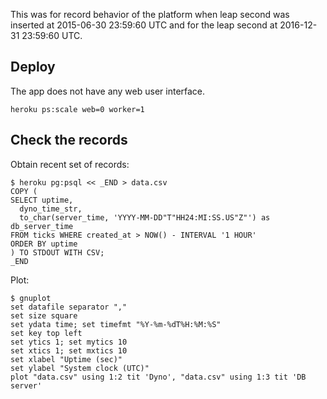 This was for record behavior of the platform when leap second was inserted at 2015-06-30 23:59:60 UTC and for the leap second at 2016-12-31 23:59:60 UTC.

## Deploy
The app does not have any web user interface.

```
heroku ps:scale web=0 worker=1
```

## Check the records
Obtain recent set of records:

```
$ heroku pg:psql << _END > data.csv
COPY (
SELECT uptime,
  dyno_time_str,
  to_char(server_time, 'YYYY-MM-DD"T"HH24:MI:SS.US"Z"') as db_server_time
FROM ticks WHERE created_at > NOW() - INTERVAL '1 HOUR'
ORDER BY uptime
) TO STDOUT WITH CSV;
_END
```

Plot:

```
$ gnuplot
set datafile separator ","
set size square
set ydata time; set timefmt "%Y-%m-%dT%H:%M:%S"
set key top left
set ytics 1; set mytics 10
set xtics 1; set mxtics 10
set xlabel "Uptime (sec)"
set ylabel "System clock (UTC)"
plot "data.csv" using 1:2 tit 'Dyno', "data.csv" using 1:3 tit 'DB server'
```
